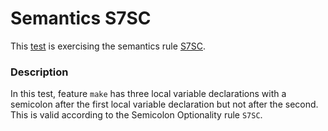 # Semantics S7SC

This [test](.) is exercising the semantics rule [S7SC](../Readme.md).

### Description

In this test, feature `make` has three local variable declarations with a semicolon after the first local variable declaration but not after the second. This is valid according to the Semicolon Optionality rule `S7SC`.

